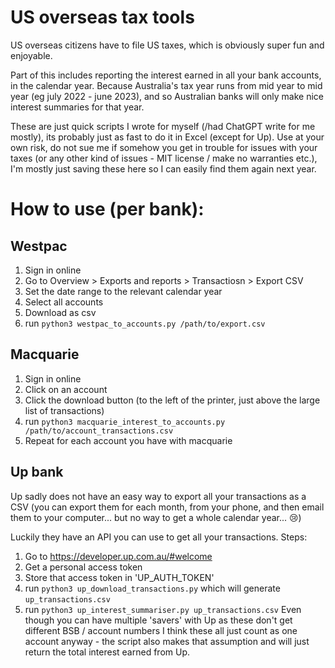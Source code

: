 US overseas tax tools
========================

US overseas citizens have to file US taxes, which is obviously super fun and enjoyable.

Part of this includes reporting the interest earned in all your bank accounts, in the calendar year.
Because Australia's tax year runs from mid year to mid year (eg july 2022 - june 2023), and so Australian banks will only make nice interest summaries for that year.

These are just quick scripts I wrote for myself (/had ChatGPT write for me mostly), its probably just as fast to do it in Excel (except for Up). Use at your own risk, do not sue me if somehow you get in trouble for issues with your taxes (or any other kind of issues - MIT license / make no warranties etc.), I'm mostly just saving these here so I can easily find them again next year.

# How to use (per bank):

## Westpac
1. Sign in online
2. Go to Overview > Exports and reports > Transactiosn > Export CSV
3. Set the date range to the relevant calendar year
4. Select all accounts
5. Download as csv
6. run `python3 westpac_to_accounts.py /path/to/export.csv`

## Macquarie
1. Sign in online
2. Click on an account
3. Click the download button (to the left of the printer, just above the large list of transactions)
4. run `python3 macquarie_interest_to_accounts.py /path/to/account_transactions.csv`
5. Repeat for each account you have with macquarie

## Up bank
Up sadly does not have an easy way to export all your transactions as a CSV (you can export them for each month, from your phone, and then email them to your computer... but no way to get a whole calendar year... 😢)

Luckily they have an API you can use to get all your transactions.
Steps:
1. Go to https://developer.up.com.au/#welcome
2. Get a personal access token
3. Store that access token in 'UP_AUTH_TOKEN'
4. run `python3 up_download_transactions.py` which will generate `up_transactions.csv`
5. run `python3 up_interest_summariser.py up_transactions.csv` 
Even though you can have multiple 'savers' with Up as these don't get different BSB / account numbers I think these all just count as one account anyway - the script also makes that assumption and will just return the total interest earned from Up.
